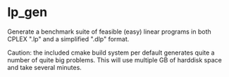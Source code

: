lp_gen
======

Generate a benchmark suite of feasible (easy) linear programs
in both CPLEX ".lp" and a simplified ".dlp" format.

Caution: the included cmake build system per default generates quite a number of quite big problems. This will use multiple GB of harddisk space and take several minutes.
